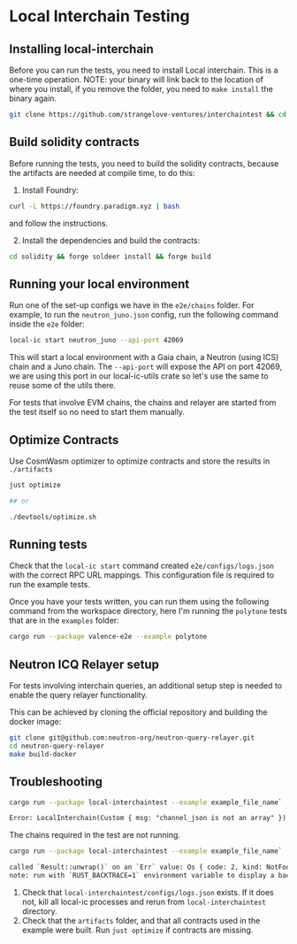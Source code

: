 # Local Interchain Testing

## Installing local-interchain

Before you can run the tests, you need to install Local interchain. This is a one-time operation. NOTE: your binary will link back to the location of where you install, if you remove the folder, you need to `make install` the binary again.

```bash
git clone https://github.com/strangelove-ventures/interchaintest && cd interchaintest/local-interchain && make install
```

## Build solidity contracts

Before running the tests, you need to build the solidity contracts, because the artifacts are needed at compile time, to do this:

1. Install Foundry:

```bash
curl -L https://foundry.paradigm.xyz | bash
```
and follow the instructions.

2. Install the dependencies and build the contracts:

```bash
cd solidity && forge soldeer install && forge build
```

## Running your local environment

Run one of the set-up configs we have in the `e2e/chains` folder. For example, to run the `neutron_juno.json` config, run the following command inside the `e2e` folder:

```bash
local-ic start neutron_juno --api-port 42069
```

This will start a local environment with a Gaia chain, a Neutron (using ICS) chain and a Juno chain. The `--api-port` will expose the API on port 42069, we are using this port in our local-ic-utils crate so let's use the same to reuse some of the utils there.

For tests that involve EVM chains, the chains and relayer are started from the test itself so no need to start them manually.

## Optimize Contracts

Use CosmWasm optimizer to optimize contracts and store the results in `./artifacts`

``` bash
just optimize

## or

./devtools/optimize.sh
```

## Running tests

Check that the `local-ic start` command created `e2e/configs/logs.json` with the correct RPC URL mappings. This configuration file is required to run the example tests.

Once you have your tests written, you can run them using the following command from the workspace directory, here I'm running the `polytone` tests that are in the `examples` folder:

```bash
cargo run --package valence-e2e --example polytone
```

## Neutron ICQ Relayer setup

For tests involving interchain queries, an additional setup step is needed
to enable the query relayer functionality.

This can be achieved by cloning the official repository and building
the docker image:

```sh
git clone git@github.com:neutron-org/neutron-query-relayer.git
cd neutron-query-relayer
make build-docker
```

## Troubleshooting

```bash
cargo run --package local-interchaintest --example example_file_name`
```

```txt
Error: LocalInterchain(Custom { msg: "channel_json is not an array" })
```

The chains required in the test are not running.

```bash
cargo run --package local-interchaintest --example example_file_name`
```

```txt
called `Result::unwrap()` on an `Err` value: Os { code: 2, kind: NotFound, message: "No such file or directory" }
note: run with `RUST_BACKTRACE=1` environment variable to display a backtrace
```

1. Check that `local-interchaintest/configs/logs.json` exists. If it does not, kill all local-ic processes and rerun from `local-interchaintest` directory.
2. Check that the `artifacts` folder, and that all contracts used in the example were built. Run `just optimize` if contracts are missing.
